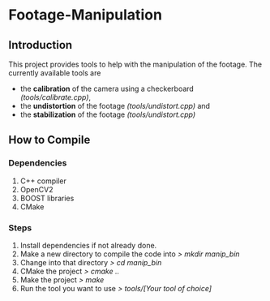 # Footage-Manipulation
## Introduction
This project provides tools to help with the manipulation of the footage. The currently available tools are 

* the **calibration** of the camera using a checkerboard _(tools/calibrate.cpp)_, 
* the **undistortion** of the footage _(tools/undistort.cpp)_ and
* the **stabilization** of the footage _(tools/undistort.cpp)_

## How to Compile

### Dependencies
1. C++ compiler
2. OpenCV2
3. BOOST libraries
4. CMake

### Steps
1. Install dependencies if not already done.
2. Make a new directory to compile the code into _> mkdir manip_bin_
3. Change into that directory _> cd manip_bin_
4. CMake the project _> cmake .._
5. Make the project _> make_
6. Run the tool you want to use _> tools/[Your tool of choice]_ 